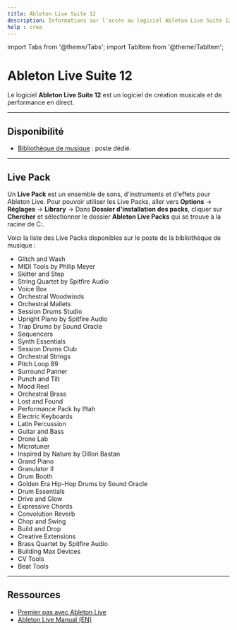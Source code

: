 ```yaml
---
title: Ableton Live Suite 12
description: Informations sur l'accès au logiciel Ableton Live Suite 12 pour la communauté UdeM.
help : crea
---
```


import Tabs from '@theme/Tabs';
import TabItem from '@theme/TabItem';

# Ableton Live Suite 12

Le logiciel **Ableton Live Suite 12** est un logiciel de création musicale et de performance en direct.

---

## Disponibilité

- [Bibliothèque de musique](https://bib.umontreal.ca/espaces/#musique) : poste dédié.

---

## Live Pack

Un **Live Pack** est un ensemble de sons, d'instruments et d'effets pour Ableton Live.
Pour pouvoir utiliser les Live Packs, aller vers **Options** → **Réglages** → **Library** → Dans **Dossier d'installation des packs**, cliquer sur **Chercher** et sélectionner le dossier **Ableton Live Packs** qui se trouve à la racine de C:\.

Voici la liste des Live Packs disponibles sur le poste de la bibliothèque de musique :

- Glitch and Wash  
- MIDI Tools by Philip Meyer  
- Skitter and Step  
- String Quartet by Spitfire Audio  
- Voice Box  
- Orchestral Woodwinds  
- Orchestral Mallets  
- Session Drums Studio  
- Upright Piano by Spitfire Audio  
- Trap Drums by Sound Oracle  
- Sequencers  
- Synth Essentials  
- Session Drums Club  
- Orchestral Strings  
- Pitch Loop 89  
- Surround Panner  
- Punch and Tilt  
- Mood Reel  
- Orchestral Brass  
- Lost and Found  
- Performance Pack by Iftah  
- Electric Keyboards  
- Latin Percussion  
- Guitar and Bass  
- Drone Lab  
- Microtuner  
- Inspired by Nature by Dillon Bastan  
- Grand Piano  
- Granulator II  
- Drum Booth  
- Golden Era Hip-Hop Drums by Sound Oracle  
- Drum Essentials  
- Drive and Glow  
- Expressive Chords  
- Convolution Reverb  
- Chop and Swing  
- Build and Drop  
- Creative Extensions  
- Brass Quartet by Spitfire Audio  
- Building Max Devices  
- CV Tools  
- Beat Tools

---

## Ressources
- [Premier pas avec Ableton Live](https://www.ableton.com/fr/get-started-with-ableton-live-am/)
- [Ableton Live Manual (EN)](https://www.ableton.com/en/live-manual/12/welcome-to-live/)